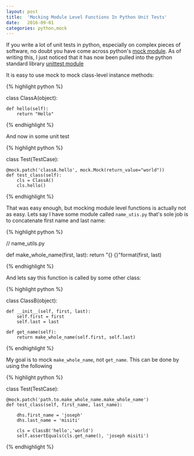 ```yaml
---
layout: post
title:  'Mocking Module Level Functions In Python Unit Tests'
date:   2016-09-01
categories: python,mock
---
```


If you write a lot of unit tests in python, especially on complex pieces of software, no doubt you have come
across python's [mock module](https://pypi.python.org/pypi/mock). As of writing this, I just noticed that it has now
been pulled into the python standard library [unittest module](https://docs.python.org/dev/library/unittest.mock.html)

It is easy to use mock to mock class-level instance methods:

{% highlight python %}

class ClassA(object):

    def hello(self):
        return "Hello"
    
{% endhighlight %}

And now in some unit test

{% highlight python %}

class Test(TestCase):
    
    @mock.patch('classA.hello', mock.Mock(return_value="world"))
    def test_class(self):
        cls = ClassA()
        cls.hello()
            
{% endhighlight %}

That was easy enough, but mocking module level functions is actually not as easy. Lets say I have some module called `name_utis.py` that's sole job is to concatenate first name and last name:

{% highlight python %}

// name_utils.py

def make_whole_name(first, last):
    return "{} {}"format(first, last)

{% endhighlight %}


And lets say this function is called by some other class:

{% highlight python %}

class ClassB(object):
    
    def __init__(self, first, last):
        self.first = first
        self.last = last

    def get_name(self):
        return make_whole_name(self.first, self.last)
        
{% endhighlight %}

My goal is to mock `make_whole_name`, not `get_name`. This can be done by using the following

{% highlight python %}

class Test(TestCase):
    
    @mock.patch('path.to.make_whole_name.make_whole_name')
    def test_class(self, first_name, last_name):
        
        dhs.first_name = 'joseph'
        dhs.last_name = 'misiti'
        
        cls = ClassB('hello','world')
        self.assertEquals(cls.get_name(), 'joseph misiti')
            
{% endhighlight %}


